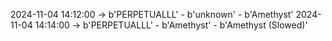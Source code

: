 2024-11-04 14:12:00 -> b'PERPETUALLL' - b'unknown' - b'Amethyst'
2024-11-04 14:14:00 -> b'PERPETUALLL' - b'Amethyst' - b'Amethyst (Slowed)'
